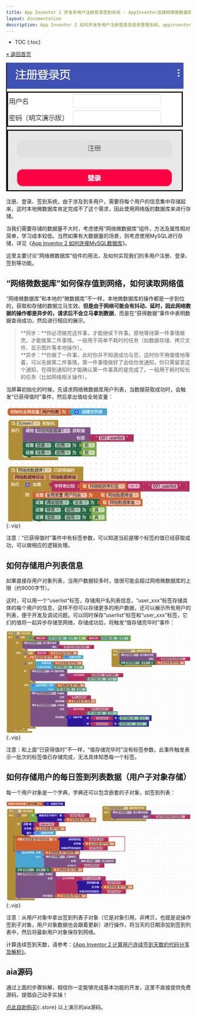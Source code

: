 ```yaml
---
title: App Inventor 2 开发多用户注册登录签到系统 - AppInventor连接网络微数据库教程
layout: documentation
description: App Inventor 2 如何开发多用户注册登录及信息管理系统。appinventor连接网络数据库。主要使用“网络微数据库”组件实现，基础功能要求有：用户信息上传网络，从网络下载用户信息，用户列表怎么存储，用户的其他信息如每日签到信息如何存储。
---
```


* TOC
{:toc}

[&laquo; 返回首页](index.html)

![注册登录页](net_login/注册登录页.png)

注册、登录、签到系统，由于涉及到多用户，需要将每个用户的信息集中存储起来，这时本地微数据库肯定完成不了这个需求，因此使用网络版的数据库来进行存储。

当我们需要存储的数据量不大时，考虑使用“网络微数据库”组件，方法及属性相对简单，学习成本较低。当然如果有大数据量的场景，则考虑使用MySQL进行存储，详见《[App Inventor 2 如何连接MySQL数据库](mysql.html?f=netlogin)》。

这里主要讨论“网络微数据库”组件的用法，及如何实现我们的多用户注册、登录、签到等功能。

## “网络微数据库”如何保存值到网络，如何读取网络值

“网络微数据库”和本地的“微数据库”不一样，本地微数据库的操作都是一步到位的，获取和存储的数据立马生效。**但是由于网络可能会有抖动、延时，因此网络数据的操作都是异步的，请求后不会立马拿到数据**，而是在“获得数据”事件中表明数据查询成功，然后进行相应的展示。

> **同步：**你必须做完这件事，才能继续下件事。原地等待第一件事情做完，才能做第二件事情。一般用于简单不耗时的任务（如数据存储、拷贝文件、显示图片等本地操作）。<br/>
  **异步：**你做了一件事，此时你并不知道成功与否，这时你不用傻傻地等着，可以先做第二件事情，第一件事情做好了会给你发通知，你只需留意这个通知，在得到通知时才能确认第一件事真的是完成了。一般用于耗时较长的任务（比如网络相关操作）。

当屏幕初始化的时候，先请求网络微数据库用户列表，当数据获取成功时，会触发“已获得值时”事件，然后拿出值给全局变量：

![异步获取用户列表数据](net_login/异步获取用户列表数据.png){:.vip}

注意：“已获得值时”事件中有标签参数，可以知道当前是哪个标签的值已经获取成功，可以做相应的逻辑处理。

## 如何存储用户列表信息

如果直接存用户对象列表，当用户数据较多时，值很可能会超过网络微数据库的上限（约9000字节）。

这时，可以用一个“userlist”标签，存储用户名列表信息，“user_xxx”标签存储具体的每个用户的信息，这样不但可以存储更多的用户数据，还可以展示所有用户的列表，便于开发及调试问题。可以同时保存“userlist”标签和“user_xxx”标签，它们的值将一起异步存储至网络，存储成功后，将触发“值存储完毕时”事件：

![保存注册信息](net_login/保存注册信息.png){:.vip}

注意：和上面“已获得值时”不一样，“值存储完毕时”没有标签参数，此事件触发表示一批次的标签值已存储完成，无法具体知悉每一个标签。

## 如何存储用户的每日签到列表数据（用户子对象存储）

每一个用户对象是一个字典，字典还可以包含嵌套的子对象，如签到列表：

![用户签到列表数据](net_login/用户签到列表数据.png){:.vip}

注意：从用户对象中拿出签到列表子对象（它是对象引用，非拷贝，也就是说操作签到子对象，用户对象数据也会跟着更新）进行操作，将当天的日期添加到签到列表中，然后将最新用户对象保存到网络。

计算连续签到天数，请参考：[《App Inventor 2 计算用户连续签到天数的代码分享及解析》](https://bbs.tsingfun.com/thread-1498-1-1.html?f=doc)。

## aia源码

通过上面的步骤拆解，相信你一定能够完成基本功能的开发，这里不直接提供免费源码，提倡自己动手实操！

[点此自助购买](https://www.fun123.cn/aia-store/240327224946966?f=doc){:.store} 以上演示的aia源码。
